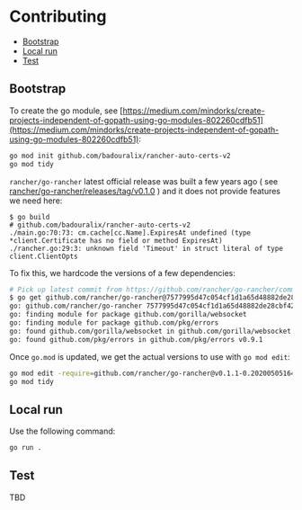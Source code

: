 # Contributing

- [Bootstrap](#bootstrap)
- [Local run](#local-run)
- [Test](#test)

## Bootstrap

To create the go module, see [https://medium.com/mindorks/create-projects-independent-of-gopath-using-go-modules-802260cdfb51](https://medium.com/mindorks/create-projects-independent-of-gopath-using-go-modules-802260cdfb51):

```bash
go mod init github.com/badouralix/rancher-auto-certs-v2
go mod tidy
```

`rancher/go-rancher` latest official release was built a few years ago ( see [rancher/go-rancher/releases/tag/v0.1.0](https://github.com/rancher/go-rancher/releases/tag/v0.1.0) ) and it does not provide features we need here:

```text
$ go build
# github.com/badouralix/rancher-auto-certs-v2
./main.go:70:73: cm.cache[cc.Name].ExpiresAt undefined (type *client.Certificate has no field or method ExpiresAt)
./rancher.go:29:3: unknown field 'Timeout' in struct literal of type client.ClientOpts
```

To fix this, we hardcode the versions of a few dependencies:

```bash
# Pick up latest commit from https://github.com/rancher/go-rancher/commits/master
$ go get github.com/rancher/go-rancher@7577995d47c054cf1d1a65d48882de28cbf429c6
go: github.com/rancher/go-rancher 7577995d47c054cf1d1a65d48882de28cbf429c6 => v0.1.1-0.20200505164325-7577995d47c0
go: finding module for package github.com/gorilla/websocket
go: finding module for package github.com/pkg/errors
go: found github.com/gorilla/websocket in github.com/gorilla/websocket v1.4.2
go: found github.com/pkg/errors in github.com/pkg/errors v0.9.1
```

Once `go.mod` is updated, we get the actual versions to use with `go mod edit`:

```bash
go mod edit -require=github.com/rancher/go-rancher@v0.1.1-0.20200505164325-7577995d47c0
go mod tidy
```

## Local run

Use the following command:

```bash
go run .
```

## Test

TBD
